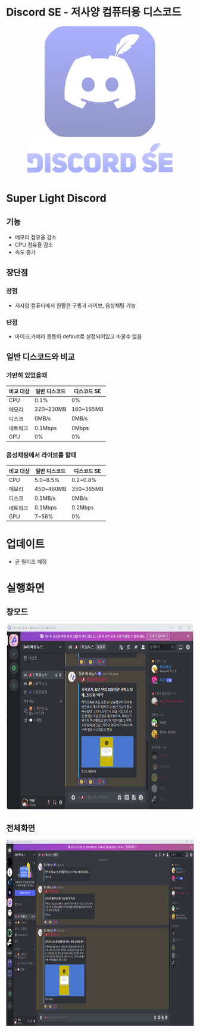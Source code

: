 # Discord SE - 저사양 컴퓨터용 디스코드
<center><img src="image/ICON.png" width="300" height="300"></center>
<center><img src="image/igo.png" width="400" height="100"></center>

# Super Light Discord

## 기능

- 메모리 점유율 감소
- CPU 점유율 감소
- 속도 증가

## 장단점
### 장점
- 저사양 컴퓨터에서 원활한 구동과 라이브, 음성채팅 가능

### 단점
- 마이크,카메라 등등이 default로 설정되어있고 바꿀수 없음

## 일반 디스코드와 비교

### 가만히 있었을때
|비교 대상 | 일반 디스코드 | 디스코드 SE |
| ------ | ------ | ------ |
| CPU | 0.1% | 0% |
| 메모리 | 220~230MB | 160~165MB |
| 디스크 | 0MB/s | 0MB/s |
| 네트워크 | 0.1Mbps | 0Mbps |
| GPU | 0% | 0% |
### 음성채팅에서 라이브를 할때
|비교 대상 | 일반 디스코드 | 디스코드 SE |
| ------ | ------ | ------ |
| CPU | 5.0~8.5% | 0.2~0.8% |
| 메모리 | 450~460MB | 350~365MB |
| 디스크 | 0.1MB/s | 0MB/s |
| 네트워크 | 0.1Mbps | 0.2Mbps |
| GPU | 7~56% | 0% |

# 업데이트
- 곧 릴리즈 예정

# 실행화면
## 창모드
<center><img src="image/screenshot.png" width="700" height="500"></center>

## 전체화면
<center><img src="image/화면 캡처 2022-10-16 114226.png" width="900" height="500"></center>
